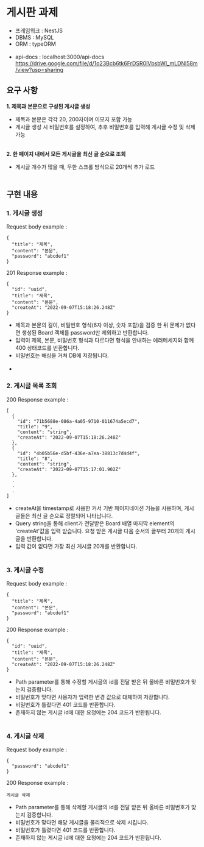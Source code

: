 # 게시판 과제 <br>
* 프레임워크 : NestJS
* DBMS : MySQL
* ORM : typeORM <br><br>
* api-docs : localhost:3000/api-docs <br>
https://drive.google.com/file/d/1o23Bcb6tk6FrDSR0lVbsbWI_mLDNI58m/view?usp=sharing
## 요구 사항 <br>
<B>1. 제목과 본문으로 구성된 게시글 생성</B>
* 제목과 본문은 각각 20, 200자이며 이모지 포함 가능 <br>
* 게시글 생성 시 비밀번호를 설정하여, 추후 비밀번호를 입력해 게시글 수정 및 삭제 가능 <br><br>

<B>2. 한 페이지 내에서 모든 게시글을 최신 글 순으로 조회</B>
* 게시글 개수가 많을 때, 무한 스크롤 방식으로 20개씩 추가 로드 <br><br>

## 구현 내용 <br>
### 1. 게시글 생성<br>
Request body example : <br>
```
{
  "title": "제목",
  "content": "본문",
  "password": "abcdef1"
}
```
201 Response example :
```
{
  "id": "uuid",
  "title": "제목",
  "content": "본문",
  "createAt": "2022-09-07T15:18:26.248Z"
}
```
* 제목과 본문의 길이, 비밀번호 형식(6자 이상, 숫자 포함)을 검증 한 뒤 문제가 없다면 생성된 Board 객체를 password만 제외하고 반환합니다. 
* 입력이 제목, 본문, 비밀번호 형식과 다르다면 형식을 안내하는 에러메세지와 함께 400 상태코드를 반환합니다.
* 비밀번호는 해싱을 거쳐 DB에 저장됩니다. <br><br>
* 
### 2. 게시글 목록 조회<br>
200 Response example :
```
[
  {
    "id": "71b5688e-086a-4a05-9710-011674a5ecd7",
    "title": "9",
    "content": "string",
    "createAt": "2022-09-07T15:18:26.248Z"
  },
  {
    "id": "4b05b56e-d5bf-436e-a7ea-38813c7d4d4f",
    "title": "8",
    "content": "string",
    "createAt": "2022-09-07T15:17:01.902Z"
  },
  .
  .
  .
]
```
* createAt을 timestamp로 사용한 커서 기반 페이지네이션 기능을 사용하며, 게시글들은 최신 글 순으로 정렬되어 나타납니다.
* Query string을 통해 client가 전달받은 Board 배열 마지막 element의 'createAt'값을 입력 받습니다. 요청 받은 게시글 다음 순서의 글부터 20개의 게시글을 반환합니다.
* 입력 값이 없다면 가장 최신 게시글 20개를 반환합니다.
<br><br>

### 3. 게시글 수정<br>
Request body example :
```
{
  "title": "제목",
  "content": "본문",
  "password": "abcdef1"
}
```
200 Response example :
```
{
  "id": "uuid",
  "title": "제목",
  "content": "본문",
  "createAt": "2022-09-07T15:18:26.248Z"
}
```
* Path parameter를 통해 수정할 게시글의 id를 전달 받은 뒤 올바른 비밀번호가 맞는지 검증합니다.
* 비밀번호가 맞다면 사용자가 입력한 변경 값으로 대체하여 저장합니다.
* 비밀번호가 틀렸다면 401 코드를 반환합니다.
* 존재하지 않는 게시글 id에 대한 요청에는 204 코드가 반환됩니다. <br><br>

### 4. 게시글 삭제<br>
Request body example :
```
{
  "password": "abcdef1"
}
```
200 Response example :
```
게시글 삭제
```
* Path parameter를 통해 삭제할 게시글의 id를 전달 받은 뒤 올바른 비밀번호가 맞는지 검증합니다.
* 비밀번호가 맞다면 해당 게시글을 물리적으로 삭제 시킵니다.
* 비밀번호가 틀렸다면 401 코드를 반환합니다.
* 존재하지 않는 게시글 id에 대한 요청에는 204 코드가 반환됩니다. 
